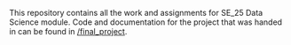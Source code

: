 This repository contains all the work and assignments for SE_25 Data Science module.
Code and documentation for the project that was handed in can be found in [/final_project](https://github.com/emely3h/SE_25_Data_Science/tree/main/final_project).